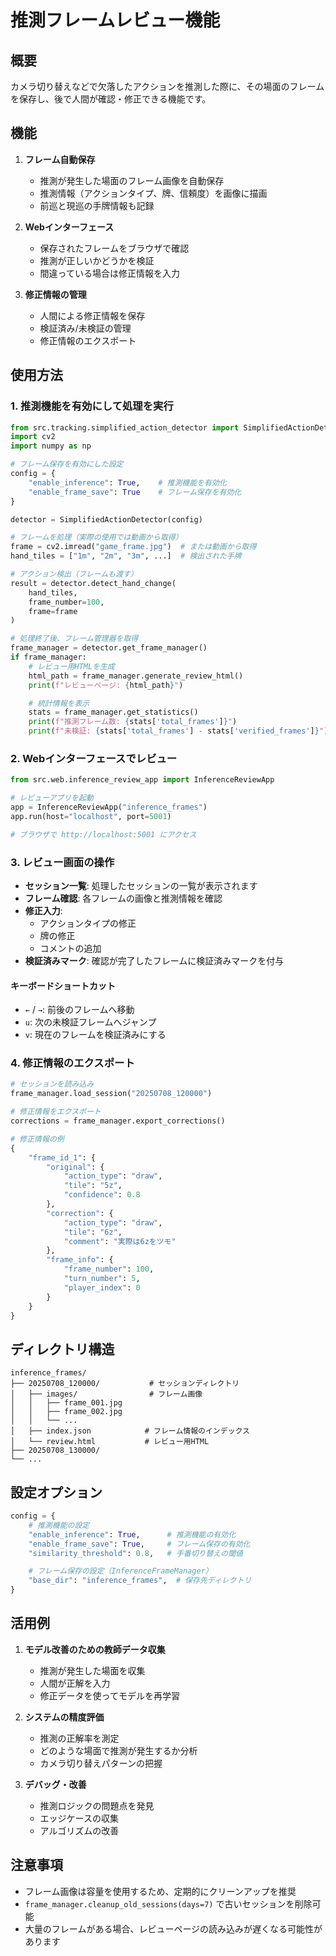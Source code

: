 # 推測フレームレビュー機能

## 概要

カメラ切り替えなどで欠落したアクションを推測した際に、その場面のフレームを保存し、後で人間が確認・修正できる機能です。

## 機能

1. **フレーム自動保存**
   - 推測が発生した場面のフレーム画像を自動保存
   - 推測情報（アクションタイプ、牌、信頼度）を画像に描画
   - 前巡と現巡の手牌情報も記録

2. **Webインターフェース**
   - 保存されたフレームをブラウザで確認
   - 推測が正しいかどうかを検証
   - 間違っている場合は修正情報を入力

3. **修正情報の管理**
   - 人間による修正情報を保存
   - 検証済み/未検証の管理
   - 修正情報のエクスポート

## 使用方法

### 1. 推測機能を有効にして処理を実行

```python
from src.tracking.simplified_action_detector import SimplifiedActionDetector
import cv2
import numpy as np

# フレーム保存を有効にした設定
config = {
    "enable_inference": True,    # 推測機能を有効化
    "enable_frame_save": True    # フレーム保存を有効化
}

detector = SimplifiedActionDetector(config)

# フレームを処理（実際の使用では動画から取得）
frame = cv2.imread("game_frame.jpg")  # または動画から取得
hand_tiles = ["1m", "2m", "3m", ...]  # 検出された手牌

# アクション検出（フレームも渡す）
result = detector.detect_hand_change(
    hand_tiles,
    frame_number=100,
    frame=frame
)

# 処理終了後、フレーム管理器を取得
frame_manager = detector.get_frame_manager()
if frame_manager:
    # レビュー用HTMLを生成
    html_path = frame_manager.generate_review_html()
    print(f"レビューページ: {html_path}")

    # 統計情報を表示
    stats = frame_manager.get_statistics()
    print(f"推測フレーム数: {stats['total_frames']}")
    print(f"未検証: {stats['total_frames'] - stats['verified_frames']}")
```

### 2. Webインターフェースでレビュー

```python
from src.web.inference_review_app import InferenceReviewApp

# レビューアプリを起動
app = InferenceReviewApp("inference_frames")
app.run(host="localhost", port=5001)

# ブラウザで http://localhost:5001 にアクセス
```

### 3. レビュー画面の操作

- **セッション一覧**: 処理したセッションの一覧が表示されます
- **フレーム確認**: 各フレームの画像と推測情報を確認
- **修正入力**:
  - アクションタイプの修正
  - 牌の修正
  - コメントの追加
- **検証済みマーク**: 確認が完了したフレームに検証済みマークを付与

#### キーボードショートカット
- `←` / `→`: 前後のフレームへ移動
- `u`: 次の未検証フレームへジャンプ
- `v`: 現在のフレームを検証済みにする

### 4. 修正情報のエクスポート

```python
# セッションを読み込み
frame_manager.load_session("20250708_120000")

# 修正情報をエクスポート
corrections = frame_manager.export_corrections()

# 修正情報の例
{
    "frame_id_1": {
        "original": {
            "action_type": "draw",
            "tile": "5z",
            "confidence": 0.8
        },
        "correction": {
            "action_type": "draw",
            "tile": "6z",
            "comment": "実際は6zをツモ"
        },
        "frame_info": {
            "frame_number": 100,
            "turn_number": 5,
            "player_index": 0
        }
    }
}
```

## ディレクトリ構造

```
inference_frames/
├── 20250708_120000/           # セッションディレクトリ
│   ├── images/                # フレーム画像
│   │   ├── frame_001.jpg
│   │   ├── frame_002.jpg
│   │   └── ...
│   ├── index.json            # フレーム情報のインデックス
│   └── review.html           # レビュー用HTML
├── 20250708_130000/
└── ...
```

## 設定オプション

```python
config = {
    # 推測機能の設定
    "enable_inference": True,      # 推測機能の有効化
    "enable_frame_save": True,     # フレーム保存の有効化
    "similarity_threshold": 0.8,   # 手番切り替えの閾値

    # フレーム保存の設定（InferenceFrameManager）
    "base_dir": "inference_frames",  # 保存先ディレクトリ
}
```

## 活用例

1. **モデル改善のための教師データ収集**
   - 推測が発生した場面を収集
   - 人間が正解を入力
   - 修正データを使ってモデルを再学習

2. **システムの精度評価**
   - 推測の正解率を測定
   - どのような場面で推測が発生するか分析
   - カメラ切り替えパターンの把握

3. **デバッグ・改善**
   - 推測ロジックの問題点を発見
   - エッジケースの収集
   - アルゴリズムの改善

## 注意事項

- フレーム画像は容量を使用するため、定期的にクリーンアップを推奨
- `frame_manager.cleanup_old_sessions(days=7)` で古いセッションを削除可能
- 大量のフレームがある場合、レビューページの読み込みが遅くなる可能性があります
